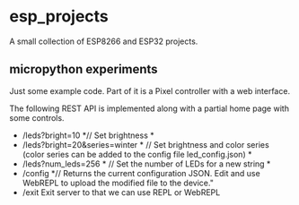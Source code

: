 # esp_projects
A small collection of ESP8266 and ESP32 projects.

## micropython experiments
Just some example code. Part of it is a Pixel controller with a web interface. 

The following REST API is implemented along with a partial home page with some controls.

- /leds?bright=10  *// Set brightness *
- /leds?bright=20&series=winter  * // Set brightness and color series (color series can be added to the config file led_config.json) *
- /leds?num_leds=256 * // Set the number of LEDs for a new string *
- /config *// Returns the current configuration JSON. Edit and use WebREPL to upload the modified file to the device."
- /exit  Exit server to that we can use REPL or WebREPL
